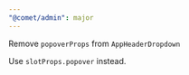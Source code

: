 ```yaml
---
"@comet/admin": major
---
```


Remove `popoverProps` from `AppHeaderDropdown`

Use `slotProps.popover` instead.
